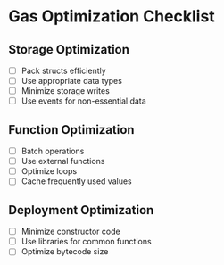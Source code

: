 # Gas Optimization Checklist

## Storage Optimization
- [ ] Pack structs efficiently
- [ ] Use appropriate data types
- [ ] Minimize storage writes
- [ ] Use events for non-essential data

## Function Optimization
- [ ] Batch operations
- [ ] Use external functions
- [ ] Optimize loops
- [ ] Cache frequently used values

## Deployment Optimization
- [ ] Minimize constructor code
- [ ] Use libraries for common functions
- [ ] Optimize bytecode size
